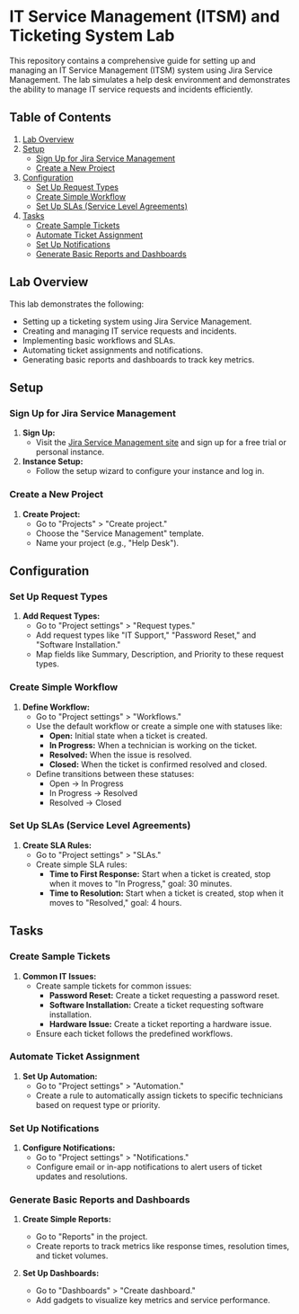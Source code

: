 # IT Service Management (ITSM) and Ticketing System Lab

This repository contains a comprehensive guide for setting up and managing an IT Service Management (ITSM) system using Jira Service Management. The lab simulates a help desk environment and demonstrates the ability to manage IT service requests and incidents efficiently.

## Table of Contents

1. [Lab Overview](#lab-overview)
2. [Setup](#setup)
   - [Sign Up for Jira Service Management](#sign-up-for-jira-service-management)
   - [Create a New Project](#create-a-new-project)
3. [Configuration](#configuration)
   - [Set Up Request Types](#set-up-request-types)
   - [Create Simple Workflow](#create-simple-workflow)
   - [Set Up SLAs (Service Level Agreements)](#set-up-slas-service-level-agreements)
4. [Tasks](#tasks)
   - [Create Sample Tickets](#create-sample-tickets)
   - [Automate Ticket Assignment](#automate-ticket-assignment)
   - [Set Up Notifications](#set-up-notifications)
   - [Generate Basic Reports and Dashboards](#generate-basic-reports-and-dashboards)

## Lab Overview

This lab demonstrates the following:
- Setting up a ticketing system using Jira Service Management.
- Creating and managing IT service requests and incidents.
- Implementing basic workflows and SLAs.
- Automating ticket assignments and notifications.
- Generating basic reports and dashboards to track key metrics.

## Setup

### Sign Up for Jira Service Management

1. **Sign Up:**
   - Visit the [Jira Service Management site](https://www.atlassian.com/software/jira/service-management) and sign up for a free trial or personal instance.
2. **Instance Setup:**
   - Follow the setup wizard to configure your instance and log in.

### Create a New Project

1. **Create Project:**
   - Go to "Projects" > "Create project."
   - Choose the "Service Management" template.
   - Name your project (e.g., "Help Desk").

## Configuration

### Set Up Request Types

1. **Add Request Types:**
   - Go to "Project settings" > "Request types."
   - Add request types like "IT Support," "Password Reset," and "Software Installation."
   - Map fields like Summary, Description, and Priority to these request types.

### Create Simple Workflow

1. **Define Workflow:**
   - Go to "Project settings" > "Workflows."
   - Use the default workflow or create a simple one with statuses like:
     - **Open:** Initial state when a ticket is created.
     - **In Progress:** When a technician is working on the ticket.
     - **Resolved:** When the issue is resolved.
     - **Closed:** When the ticket is confirmed resolved and closed.
   - Define transitions between these statuses:
     - Open -> In Progress
     - In Progress -> Resolved
     - Resolved -> Closed

### Set Up SLAs (Service Level Agreements)

1. **Create SLA Rules:**
   - Go to "Project settings" > "SLAs."
   - Create simple SLA rules:
     - **Time to First Response:** Start when a ticket is created, stop when it moves to "In Progress," goal: 30 minutes.
     - **Time to Resolution:** Start when a ticket is created, stop when it moves to "Resolved," goal: 4 hours.

## Tasks

### Create Sample Tickets

1. **Common IT Issues:**
   - Create sample tickets for common issues:
     - **Password Reset:** Create a ticket requesting a password reset.
     - **Software Installation:** Create a ticket requesting software installation.
     - **Hardware Issue:** Create a ticket reporting a hardware issue.
   - Ensure each ticket follows the predefined workflows.

### Automate Ticket Assignment

1. **Set Up Automation:**
   - Go to "Project settings" > "Automation."
   - Create a rule to automatically assign tickets to specific technicians based on request type or priority.

### Set Up Notifications

1. **Configure Notifications:**
   - Go to "Project settings" > "Notifications."
   - Configure email or in-app notifications to alert users of ticket updates and resolutions.

### Generate Basic Reports and Dashboards

1. **Create Simple Reports:**
   - Go to "Reports" in the project.
   - Create reports to track metrics like response times, resolution times, and ticket volumes.

2. **Set Up Dashboards:**
   - Go to "Dashboards" > "Create dashboard."
   - Add gadgets to visualize key metrics and service performance.



